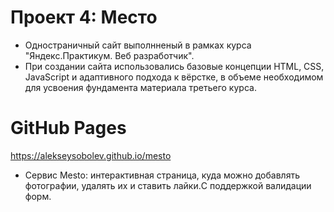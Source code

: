 # Проект 4: Место

* Одностраничный сайт выполнненый в рамках курса "Яндекс.Практикум. Веб разработчик".
* При создании сайта использовались базовые концепции HTML, CSS, JavaScript  и адаптивного подхода к вёрстке, в объеме  необходимом для усвоения фундамента материала  третьего курса.
# GitHub Pages
https://alekseysobolev.github.io/mesto
*  Cервис Mesto: интерактивная страница, куда можно добавлять фотографии, удалять их и ставить лайки.C поддержкой валидации форм.

